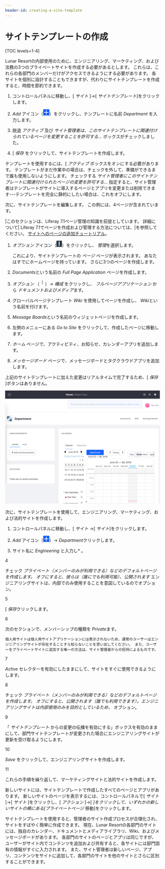 ```yaml
---
header-id: creating-a-site-template
---
```


# サイトテンプレートの作成

[TOC levels=1-4]

Lunar Resortの内部使用のために、エンジニアリング、マーケティング、および法務の3つのプライベートサイトを作成する必要があるとします。 これらは、これらの各部門のメンバーだけがアクセスできるようにする必要があります。 各サイトを個別に設計することもできますが、代わりにサイトテンプレートを作成すると、時間を節約できます。

1.  コントロールパネルに移動し、[ *サイト* ]→[ *サイトテンプレート*]をクリックします。

2.  *Add* アイコン（![Add Site Template](../../../../images/icon-add.png)）をクリックし、テンプレートに名前 *Department* を入力します。

3.  脱退 *アクティブ* 及び *サイト管理者は、このサイトテンプレートに関連付けられているページを変更することを許可する...* ボックスがチェックしました。

4.  [ *保存* をクリックして、サイトテンプレートを作成します。

テンプレートを使用するには、[ *アクティブ* ボックスをオンにする必要があります。 テンプレートがまだ作業中の場合は、チェックを外して、準備ができるまで誰も使用しないようにします。 チェックする *サイト管理者にこのサイトテンプレートに関連付けられたページの変更を許可する...* 指定すると、サイト管理者はテンプレートがサイトに導入するページとアプリを変更または削除できます---テンプレートを完全に静的にしたい場合は、これをオフにします。

次に、サイトテンプレートを編集します。 この例には、4ページが含まれています。

|このセクションは、Liferay 7.1ページ管理の知識を前提としています。 詳細について| Liferay 7.1でページを作成および管理する方法については、|を参照してください。 [サイトへのページの追加チュートリアル](/docs/7-1/user/-/knowledge_base/u/creating-and-managing-pages)。

1.  *オプション* アイコン（![Options](../../../../images/icon-options.png)）をクリックし、 *管理*を選択します。

    これにより、サイトテンプレートの *ページ* ページが表示されます。 あなたはすでにホームページを持っています。 さらに3つのページを作成します。

2.  *Documents*という名前の *Full Page Application* ページを作成します。

3.  *オプション* （![Actions](../../../../images/icon-actions.png)）→ *構成* をクリックし、 *フルページアプリケーション* から *ドキュメントおよびメディア*ます。

4.  グローバルページテンプレート *Wiki* を使用してページを作成し、 *Wiki*という名前を付けます。

5.  *Message Boards*という名前のウィジェットページを作成します。

6.  左側のメニューにある *Go to Site* をクリックして、作成したページに移動します。

7.  *ホーム* ページで、アクティビティ、お知らせ、カレンダーアプリを追加します。

8.  *メッセージボード* ページで、メッセージボードとタグクラウドアプリを追加します。

上記のサイトテンプレートに加えた変更はリアルタイムで完了するため、[ *保存* ]ボタンはありません。

![図1：現在編集しているサイトテンプレートの名前を確認できます。](../../../../images/editing-site-template.png)

次に、サイトテンプレートを使用して、エンジニアリング、マーケティング、および法的サイトを作成します。

1.  コントロールパネルに移動し、[ *サイト* →[ *サイト*]をクリックします。

2.  *Add* アイコン（![Add Site](../../../../images/icon-add.png)）→ *Department*クリックします。

3.  サイト名に *Engineering* と入力し* 。</p></li>

4

チェック *プライベート（メンバーのみが利用できる）などのデフォルトページを作成します。 オフにすると、彼らは（誰にでも利用可能）、公開されます* エンジニアリングサイトは、内部でのみ使用することを意図しているのでオプション。

5

[ *保存*クリックします。

6

次のセクションで、メンバーシップの種類を *Private*ます。

    個人用サイトは個人用サイトアプリケーションには表示されないため、通常のユーザーはエンジニアリングサイトが存在することすら知らないことを思い出してください。 また、ユーザーをプライベートサイトに追加する唯一の方法は、サイト管理者からの招待によるものです。

7

*Active* セレクターを有効にしたままにして、サイトをすぐに使用できるようにします。

8

チェック *プライベート（メンバーのみが利用できる）などのデフォルトページを作成します。 オフにすると、公開されます（誰でも利用できます）。エンジニアリングサイトは内部使用のみを目的としているため、* オプション。

9

「 *サイトテンプレート* からの変更の伝播を有効にする」ボックスを有効のままにして、部門サイトテンプレートが変更された場合にエンジニアリングサイトが更新を受け取るようにします。

10

*Save* をクリックして、エンジニアリングサイトを作成します。

11

これらの手順を繰り返して、マーケティングサイトと法的サイトを作成します。</ol>

新しいサイトには、サイトテンプレートで作成したすべてのページとアプリがあります。 新しいサイトのページを表示するには、コントロールパネルで[ *サイト* ]→[ *サイト* ]をクリックし、[ *アクション* ]→[ *]をクリックして、いずれかの新しいサイトの横にある[プライベートページ* 移動]をクリックします。

サイトテンプレートを使用すると、管理者のサイト作成プロセスが合理化され、サイトをすばやく簡単に作成できます。 現在、Lunar Resortの各部門のサイトには、独自のカレンダー、ドキュメントとメディアライブラリ、Wiki、およびメッセージボードがあります。 各部門のサイトのページとアプリは同じですが、ユーザーがサイト内でコンテンツを追加および共有すると、各サイトには部門固有の情報がすぐに入力されます。 また、サイト管理者は新しいページ、アプリ、コンテンツをサイトに追加して、各部門のサイトを他のサイトとさらに区別することができます。
